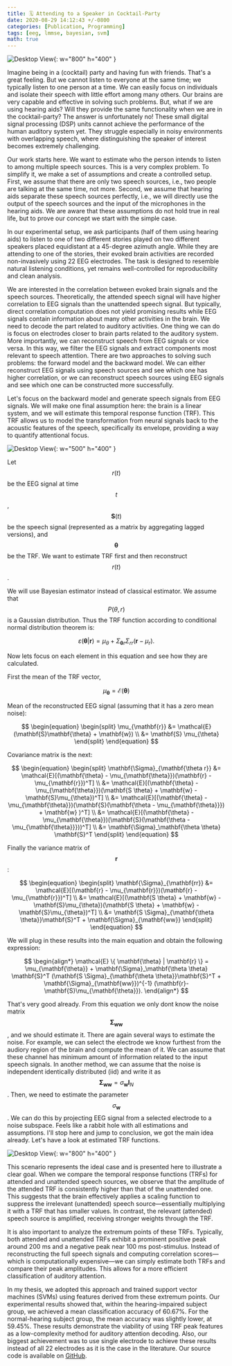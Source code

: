 ```yaml
---
title: 🗓️ Attending to a Speaker in Cocktail-Party  
date: 2020-08-29 14:12:43 +/-0800  
categories: [Publication, Programming]  
tags: [eeg, lmmse, bayesian, svm]
math: true
---
```


![Desktop View](/assets/img/master1.png){: w="800" h="400" }

Imagine being in a (cocktail) party and having fun with friends. That's a great feeling. But we cannot listen to everyone at the same time; we typically listen to one person at a time. We can easily focus on individuals and isolate their speech with little effort among many others. Our brains are very capable and effective in solving such problems. But, what if we are using hearing aids? Will they provide the same functionality when we are in the cocktail-party? The answer is unfortunately no! These small digital signal processing (DSP) units cannot achieve the performance of the human auditory system yet. They struggle especially in noisy environments with overlapping speech, where distinguishing the speaker of interest becomes extremely challenging.

Our work starts here. We want to estimate who the person intends to listen to among multiple speech sources. This is a very complex problem. To simplify it, we make a set of assumptions and create a controlled setup. First, we assume that there are only two speech sources, i.e., two people are talking at the same time, not more. Second, we assume that hearing aids separate these speech sources perfectly, i.e., we will directly use the output of the speech sources and the input of the microphones in the hearing aids. We are aware that these assumptions do not hold true in real life, but to prove our concept we start with the simple case.

In our experimental setup, we ask participants (half of them using hearing aids) to listen to one of two different stories played on two different speakers placed equidistant at a 45-degree azimuth angle. While they are attending to one of the stories, their evoked brain activities are recorded non-invasively using 22 EEG electrodes. The task is designed to resemble natural listening conditions, yet remains well-controlled for reproducibility and clean analysis.

We are interested in the correlation between evoked brain signals and the speech sources. Theoretically, the attended speech signal will have higher correlation to EEG signals than the unattended speech signal. But typically, direct correlation computation does not yield promising results while EEG signals contain information about many other activities in the brain. We need to decode the part related to auditory activities. One thing we can do is focus on electrodes closer to brain parts related to the auditory system. More importantly, we can reconstruct speech from EEG signals or vice versa. In this way, we filter the EEG signals and extract components most relevant to speech attention. There are two approaches to solving such problems: the forward model and the backward model. We can either reconstruct EEG signals using speech sources and see which one has higher correlation, or we can reconstruct speech sources using EEG signals and see which one can be constructed more successfully.

Let's focus on the backward model and generate speech signals from EEG signals. We will make one final assumption here: the brain is a linear system, and we will estimate this temporal response function (TRF). This TRF allows us to model the transformation from neural signals back to the acoustic features of the speech, specifically its envelope, providing a way to quantify attentional focus.

![Desktop View](/assets/img/master2.png){: w="500" h="400" }

Let $$r(t)$$ be the EEG signal at time $$t$$, $$\mathbf{S}(t)$$ be the speech signal (represented as a matrix by aggregating lagged versions), and $$ \mathbf{\theta}$$ be the TRF. We want to estimate TRF first and then reconstruct $$r(t)$$. 

We will use Bayesian estimator instead of classical estimator. We assume that $$P(\theta , r)$$ is a Gaussian distribution. Thus the TRF function according to conditional normal distribution theorem is:

$$ \varepsilon (\mathbf{\theta} | \mathbf{r})  = \mu_{\theta} + \Sigma_{\mathbf{\theta} r} \Sigma_{rr} (\mathbf{r}-\mu_{r}).$$

Now lets focus on each element in this equation and see how they are calculated.

First the mean of the TRF vector,

$$ \mu_{\mathbf{\theta}} = \mathcal{E} (\mathbf{\theta}) $$
 
Mean of the reconstructed EEG signal (assuming that it has a zero mean noise):

$$
\begin{equation} 
\begin{split}
\mu_{\mathbf{r}} &= \mathcal{E}(\mathbf{S}\mathbf{\theta} + \mathbf{w}) \\
&= \mathbf{S} \mu_{\theta} 
\end{split} 
\end{equation}
$$

Covariance matrix is the next: 

$$
\begin{equation} 
\begin{split}
\mathbf{\Sigma}_{\mathbf{\theta r}} &= \mathcal{E}[(\mathbf{\theta} - \mu_{\mathbf{\theta}})(\mathbf{r} - \mu_{\mathbf{r}})^T] \\ 
&= \mathcal{E}[(\mathbf{\theta} - \mu_{\mathbf{\theta}})(\mathbf{S \theta} + \mathbf{w} - \mathbf{S}\mu_{\theta})^T] \\
&= \mathcal{E}[(\mathbf{\theta} - \mu_{\mathbf{\theta}})(\mathbf{S}(\mathbf{\theta - \mu_{\mathbf{\theta}}}) + \mathbf{w} )^T] \\
&= \mathcal{E}[(\mathbf{\theta} - \mu_{\mathbf{\theta}})(\mathbf{S}(\mathbf{\theta - \mu_{\mathbf{\theta}}}))^T] \\
&= \mathbf{\Sigma}_\mathbf{\theta \theta} \mathbf{S}^T
\end{split} 
\end{equation}
$$

Finally the variance matrix of $$\mathbf{r}$$:

$$
\begin{equation} 
\begin{split}
\mathbf{\Sigma}_{\mathbf{rr}} &= \mathcal{E}[(\mathbf{r} - \mu_{\mathbf{r}})(\mathbf{r} - \mu_{\mathbf{r}})^T] \\ 
&= \mathcal{E}[(\mathbf{S \theta} + \mathbf{w} - \mathbf{S}\mu_{\theta})(\mathbf{S \theta} + \mathbf{w} - \mathbf{S}\mu_{\theta})^T] \\
&= \mathbf{S \Sigma}_{\mathbf{\theta \theta}}\mathbf{S}^T + \mathbf{\Sigma}_{\mathbf{ww}} 
\end{split} 
\end{equation}
$$

We will plug in these results into the main equation and obtain the following expression: 

$$
\begin{align*}
\mathcal{E} \{ \mathbf{\theta} | \mathbf{r} \} = \mu_{\mathbf{\theta}} + \mathbf{\Sigma}_\mathbf{\theta \theta} \mathbf{S}^T (\mathbf{S \Sigma}_{\mathbf{\theta \theta}}\mathbf{S}^T + \mathbf{\Sigma}_{\mathbf{ww}})^{-1} (\mathbf{r}- \mathbf{S}\mu_{\mathbf{\theta}}).
\end{align*}
$$

That's very good already. From this equation we only dont know the noise matrix $$ \mathbf{\Sigma}_{\mathbf{ww}}$$, and we should estimate it. There are again several ways to estimate the noise. For example, we can select the electrode we know furthest from the audiory region of the brain and compute the mean of it. We can assume that these channel has minimum amount of information related to the input speech signals. In another method, we can assume that the noise is independent identically distributed (iid) and write it as $$ \mathbf{\Sigma}_{\mathbf{ww}} = \sigma_\mathbf{w}\mathbf{I}_{N} $$. Then, we need to estimate the parameter $$ \sigma_\mathbf{w} $$. We can do this by projecting EEG signal from a selected electrode to a noise subspace. Feels like a rabbit hole with all estimations and assumptions. I'll stop here and jump to conclusion, we got the main idea already. Let's have a look at estimated TRF functions. 

![Desktop View](/assets/img/master3.png){: w="800" h="400" }

This scenario represents the ideal case and is presented here to illustrate a clear goal. When we compare the temporal response functions (TRFs) for attended and unattended speech sources, we observe that the amplitude of the attended TRF is consistently higher than that of the unattended one. This suggests that the brain effectively applies a scaling function to suppress the irrelevant (unattended) speech source—essentially multiplying it with a TRF that has smaller values. In contrast, the relevant (attended) speech source is amplified, receiving stronger weights through the TRF.

It is also important to analyze the extremum points of these TRFs. Typically, both attended and unattended TRFs exhibit a prominent positive peak around 200 ms and a negative peak near 100 ms post-stimulus. Instead of reconstructing the full speech signals and computing correlation scores—which is computationally expensive—we can simply estimate both TRFs and compare their peak amplitudes. This allows for a more efficient classification of auditory attention.

In my thesis, we adopted this approach and trained support vector machines (SVMs) using features derived from these extremum points. Our experimental results showed that, within the hearing-impaired subject group, we achieved a mean classification accuracy of 60.67%. For the normal-hearing subject group, the mean accuracy was slightly lower, at 59.45%. These results demonstrate the viability of using TRF peak features as a low-complexity method for auditory attention decoding. Also, our biggest achievement was to use single electrode to achieve these results instead of all 22 electrodes as it is the case in the literature. Our source code is available on [GitHub](https://github.com/kubicndmr/Auditory-Attention-Estimation-w-EEG).